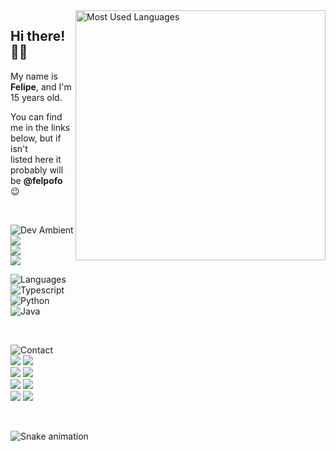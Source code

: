 <!-- <img width="400" align="right" src="https://github-readme-stats.vercel.app/api?username=felpofo&show_icons=true&bg_color=1e1e2e&title_color=87b0f9&text_color=c6d0f5&icon_color=f9e2af&hide_border=true" alt="Github Stats" /> -->
<img width="400" align="right" src="https://github-readme-stats.vercel.app/api/top-langs/?username=felpofo&show_icons=true&bg_color=1e1e2e&title_color=87b0f9&text_color=c6d0f5&icon_color=f9e2af&layout=compact&langs_count=6&hide_border=true" alt="Most Used Languages" />

## Hi there! 👋🏻
My name is **Felipe**, and I'm 15 years old.  

You can find me in the links below, but if isn't  
listed here it probably will be **@felpofo** 😉   

<br>
<div align="left">
  <div>

  ![Dev Ambient][Dev Ambient]  
  [<img src="https://img.shields.io/badge/System-Manjaro-a6e3a1?style=for-the-badge&labelColor=1e1e2e">][Manjaro]  
  [<img src="https://img.shields.io/badge/Editor-VSCode-87b0f9?style=for-the-badge&labelColor=1e1e2e">][VS Code]  
  [<img src="https://img.shields.io/badge/Theme-Catppuccin-f2cdcd?style=for-the-badge&labelColor=1e1e2e">][Catppuccin]  

  ![Languages][Languages]  
  ![Typescript][Typescript]  
  ![Python][Python]  
  ![Java][Java]  

  </div>
</div>
<br>
<div>
  <div>

  ![Contact][Contact]  
  [<img src="https://img.shields.io/badge/Gmail-f38ba8?style=for-the-badge&labelColor=1e1e2e">][Email]
  [<img src="https://img.shields.io/badge/Instagram-f38ba8?style=for-the-badge&labelColor=1e1e2e">][Instagram]  
  [<img src="https://img.shields.io/badge/LinkedIn-87b0f9?style=for-the-badge&labelColor=1e1e2e">][LinkedIn]
  [<img src="https://img.shields.io/badge/Discord-87b0f9?style=for-the-badge&labelColor=1e1e2e">][Discord]  
  [<img src="https://img.shields.io/badge/Telegram-89dceb?style=for-the-badge&labelColor=1e1e2e">][Telegram]
  [<img src="https://img.shields.io/badge/Twitter-89dceb?style=for-the-badge&labelColor=1e1e2e">][Twitter]  
  [<img src="https://img.shields.io/badge/Steam-0e0e0e?style=for-the-badge&labelColor=1e1e2e">][Steam]
  [<img src="https://img.shields.io/badge/Spotify-a6e3a1?&style=for-the-badge&labelColor=1e1e2e">][Spotify]  

  </div>
</div>
<br>

![Snake animation](https://github.com/felpofo/felpofo/blob/output/github-contribution-grid-snake.svg)  

[Manjaro]: https://manjaro.org
[VS Code]: https://code.visualstudio.com
[Catppuccin]: https://github.com/catppuccin/catppuccin

[Email]: https://felpofo.github.io/felpofo
[LinkedIn]: https://linkedin.com/in/felpofo
[Telegram]: https://t.me/felpolho
[Instagram]: https://instagram.com/felpofo
[Discord]: https://discordapp.com/users/414196720101228545
[Twitter]: https://twitter.com/felpofo
[Steam]: https://steamcommunity.com/id/felpofo
[Spotify]: https://open.spotify.com/user/i83u9qvjhi6qsuzpxjdli7vh9

[Dev Ambient]: https://img.shields.io/badge/Dev%20Ambient-1e1e2e?style=for-the-badge&labelColor=1e1e2e
[Languages]: https://img.shields.io/badge/Languages-1e1e2e?style=for-the-badge&labelColor=1e1e2e
[Contact]: https://img.shields.io/badge/Contact-1e1e2e?style=for-the-badge&labelColor=1e1e2e

[Typescript]: https://img.shields.io/badge/Love-Typescript-87b0f9?style=for-the-badge&labelColor=1e1e2e
[Python]: https://img.shields.io/badge/A%20Bit-Python-94e2d5?style=for-the-badge&labelColor=1e1e2e
[Java]: https://img.shields.io/badge/Hate-Java-fab387?style=for-the-badge&labelColor=1e1e2e
